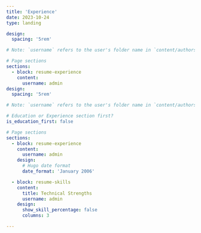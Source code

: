 ```yaml
---
title: 'Experience'
date: 2023-10-24
type: landing

design:
  spacing: '5rem'

# Note: `username` refers to the user's folder name in `content/authors/`

# Page sections
sections:
  - block: resume-experience
    content:
      username: admin
design:
  spacing: '5rem'

# Note: `username` refers to the user's folder name in `content/authors/`

# Education or Experience section first?
is_education_first: false

# Page sections
sections:
  - block: resume-experience
    content:
      username: admin
    design:
      # Hugo date format
      date_format: 'January 2006'

  - block: resume-skills
    content:
      title: Technical Strengths
      username: admin
    design:
      show_skill_percentage: false
      columns: 3

---
```

